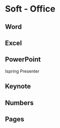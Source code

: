 # Soft - Office

## Word

## Excel

## PowerPoint

Ispring Presenter

## Keynote

## Numbers

## Pages

